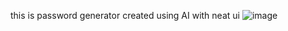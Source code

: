 this is password generator created using AI
with neat ui 
![image](https://github.com/user-attachments/assets/2b4631c4-ceb9-4539-b9a3-d63805b21f2d)

